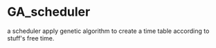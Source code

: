GA_scheduler
============

a scheduler apply genetic algorithm to create a time table according to stuff's free time.